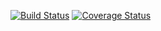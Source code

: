 [![Build Status](https://travis-ci.org/m3y/tooo.png?branch=master)](https://travis-ci.org/m3y/tooo)
[![Coverage Status](https://coveralls.io/repos/m3y/tooo/badge.png)](https://coveralls.io/r/m3y/tooo)
